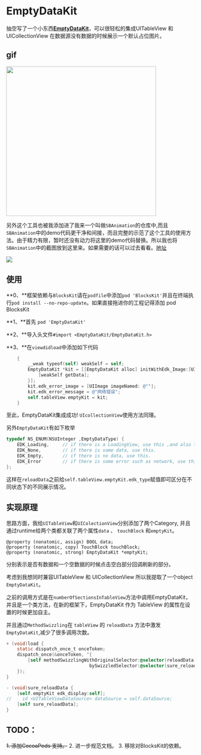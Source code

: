 # EmptyDataKit

抽空写了一个小东西[**EmptyDataKit**](https://github.com/ProgramerSunny/EmptyDataKit)，可以很轻松的集成UITableView 和 UICollectionView 在数据源没有数据的时候展示一个默认占位图片。

<!--more-->

## gif

<img src="http://ocg4av0wv.bkt.clouddn.com/ProgramerSunnyDemo.gif" width= "400" />

另外这个工具也被我添加进了我来一个叫做`SBAnimation`的仓库中,而且`SBAnimation`中的demo代码更干净和间接，而且完整的示范了这个工具的使用方法。由于精力有限，暂时还没有动力将这里的demo代码替换。所以我也将`SBAnimation`中的截图放到这里来。如果需要的话可以过去看看。[地址](https://github.com/SolarBee/SBAnimation)

<img src="http://ojno1pj4x.bkt.clouddn.com/EmptyDataKit.gif">



## 使用
**0、**框架依赖与`BlocksKit`请在`podfile`中添加`pod 'BlocksKit'`并且在终端执行`pod install --no-repo-update`。如果直接拖进你的工程记得添加 pod BlocksKit

**1、**首先 `pod 'EmptyDataKit'`

**2、**导入头文件`#import <EmptyDataKit/EmptyDataKit.h>`

**3、**在`viewdidload`中添加如下代码

```objective-c
    {
        __weak typeof(self) weakSelf = self;
        EmptyDataKit *kit = [[EmptyDataKit alloc] initWithEdk_Image:[UIImage imageNamed:@"common_pic_loadFail"] edk_Message:@"aaa" edk_reloadHandler:^{
            [weakSelf getData];
        }];
        kit.edk_error_image = [UIImage imageNamed: @""];
        kit.edk_error_message = @"网络错误";
        self.tableView.emptyKit = kit;
    }
```
至此，EmptyDataKit集成成功!   `UIcollectionView`使用方法同理。

另外`EmptyDataKit`有如下枚举

```objective-c
typedef NS_ENUM(NSUInteger ,EmptyDataType) {
    EDK_Loading,     // if there is a LoadingView, use this ,and also this is a default status.
    EDK_None,        // if there is some data, use this.
    EDK_Empty,       // if there is no data, use this.
    EDK_Error        // if there is some error such as network, use this.
};
```

这样在`reloadData`之前给`self.tableView.emptyKit.edk_type`赋值即可区分在不同状态下的不同展示情况。

## 实现原理

思路方面，我给`UITableView`和`UIColectionView`分别添加了两个Category, 并且通过runtime给两个类都关联了两个属性`data` 、 `touchBlock` 和`emptyKit`。

```
@property (nonatomic, assign) BOOL data;
@property (nonatomic, copy) TouchBlock touchBlock;
@property (nonatomic, strong) EmptyDataKit *emptyKit;
```
分别表示是否有数据和一个空数据的时候点击空白部分回调刷新的部分。

考虑到我想同时兼容UITableView 和 UICollectionView 所以我提取了一个object `EmptyDataKit`。

之前的调用方式是在`numberOfSectionsInTableView`方法中调用EmptyDataKit，并且是一个类方法，在新的框架下，EmptyDataKit 作为 TableView 的属性在设置的时候更加自主。

并且通过`MethodSwizzling`在 `tableView` 的 `reloadData` 方法中激发 `EmptyDataKit`,减少了很多调用次数。

```objective-c
+ (void)load {
    static dispatch_once_t onceToken;
    dispatch_once(&onceToken, ^{
        [self methodSwizzlingWithOriginalSelector:@selector(reloadData)
                               bySwizzledSelector:@selector(sure_reloadData)];
    });
}

- (void)sure_reloadData {
    [self.emptyKit edk_display:self];
//    id <UITableViewDataSource> dataSource = self.dataSource;
    [self sure_reloadData];
}
```

## TODO：

~~1. 添加CocoaPods 支持。~~
2. 进一步规范文档。
3. 移除对BlocksKit的依赖。

